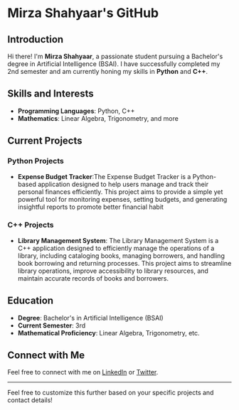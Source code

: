 # Mirza Shahyaar's GitHub

## Introduction

Hi there! I'm **Mirza Shahyaar**, a passionate student pursuing a Bachelor's degree in Artificial Intelligence (BSAI). I have successfully completed my 2nd semester and am currently honing my skills in **Python** and **C++**.

## Skills and Interests

- **Programming Languages**: Python, C++
- **Mathematics**: Linear Algebra, Trigonometry, and more

## Current Projects

### Python Projects
- **Expense Budget Tracker**:The Expense Budget Tracker is a Python-based application designed to help users manage and track their personal finances efficiently. This project aims to provide a simple yet powerful tool for monitoring expenses, setting budgets, and generating insightful reports to promote better financial habit 

### C++ Projects
- **Library Management System**: The Library Management System is a C++ application designed to efficiently manage the operations of a library, including cataloging books, managing borrowers, and handling book borrowing and returning processes. This project aims to streamline library operations, improve accessibility to library resources, and maintain accurate records of books and borrowers.

## Education

- **Degree**: Bachelor's in Artificial Intelligence (BSAI)
- **Current Semester**: 3rd
- **Mathematical Proficiency**: Linear Algebra, Trigonometry, etc.

## Connect with Me

Feel free to connect with me on [LinkedIn](#) or [Twitter](#).

---

Feel free to customize this further based on your specific projects and contact details!
